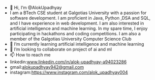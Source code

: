 - 👋 Hi, I’m @AlokUpadhyay
- I am a BTech CSE student at Galgotias University with a passion for software development. I am proficient in Java, Python ,DSA and SQL, and I have experience in web development. I am also interested in artificial intelligence and machine learning.
 In my spare time, I enjoy participating in hackathons and coding competitions. I am also a member of the Galgotias University Computer Science Club  
- 🌱 I’m currently learning artificial intelligence and machine learning 
- 💞️ I’m looking to collaborate on project of ai and ml
- 📫 How to reach me
- linkedin:www.linkedin.com/in/alok-upadhyay-a94023286
- gmail:alokupadhyay942@gmail.com
- instagram:https://www.instagram.com/alok_upadhyay004
  

